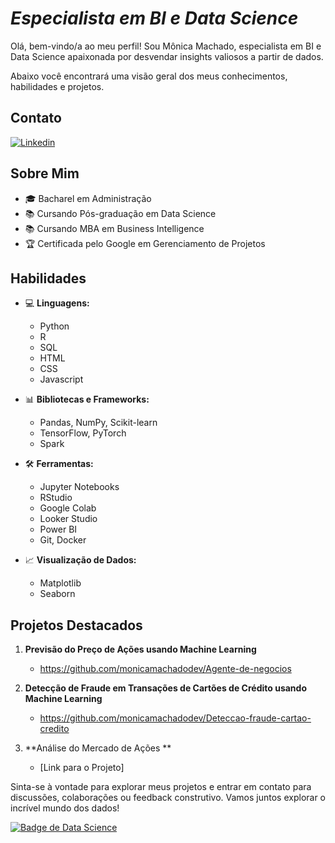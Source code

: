 <!-- ![Alt ou título da imagem](URL da imagem) -->

# *Especialista em BI e Data Science*

Olá, bem-vindo/a ao meu perfil! Sou Mônica Machado, especialista em BI e Data Science apaixonada por desvendar insights valiosos a partir de dados. 

Abaixo você encontrará uma visão geral dos meus conhecimentos, habilidades e projetos.

## Contato
[![Linkedin](https://img.shields.io/badge/-monicaalessandra-blue?style=flat-square&logo=Linkedin&logoColor=white&link=LINK-DO-SEU-LINKEDIN)](https://www.linkedin.com/in/monicaalessandra/)

## Sobre Mim

- 🎓 Bacharel em Administração
- 📚 Cursando Pós-graduação em Data Science
- 📚 Cursando MBA em Business Intelligence
- 🏆 Certificada pelo Google em Gerenciamento de Projetos

## Habilidades

- 💻 **Linguagens:**
  - Python
  - R
  - SQL
  - HTML
  - CSS
  - Javascript

- 📊 **Bibliotecas e Frameworks:**
  - Pandas, NumPy, Scikit-learn
  - TensorFlow, PyTorch
  - Spark

- 🛠️ **Ferramentas:**
  - Jupyter Notebooks
  - RStudio
  - Google Colab
  - Looker Studio
  - Power BI
  - Git, Docker

- 📈 **Visualização de Dados:**
  - Matplotlib
  - Seaborn

## Projetos Destacados

1. **Previsão do Preço de Ações usando Machine Learning**
   - https://github.com/monicamachadodev/Agente-de-negocios

2. **Detecção de Fraude em Transações de Cartões de Crédito usando Machine Learning**
   - https://github.com/monicamachadodev/Deteccao-fraude-cartao-credito
     
3. **Análise do Mercado de Ações **
   - [Link para o Projeto]
     


Sinta-se à vontade para explorar meus projetos e entrar em contato para discussões, colaborações ou feedback construtivo. Vamos juntos explorar o incrível mundo dos dados!

[![Badge de Data Science](https://img.shields.io/badge/Data%20Science-Enthusiast-blue)](https://github.com/monicamachadodev)

